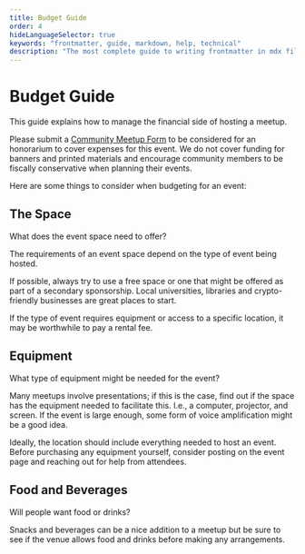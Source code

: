 ```yaml
---
title: Budget Guide
order: 4
hideLanguageSelector: true
keywords: "frontmatter, guide, markdown, help, technical"
description: "The most complete guide to writing frontmatter in mdx files that you've ever read."
---
```


# Budget Guide

This guide explains how to manage the financial side of hosting a meetup.

Please submit a [Community Meetup Form](https://airtable.com/shr4HOtcZ8o3VZmek) to be considered for an honorarium to cover expenses for this event. We do not cover funding for banners and printed materials and encourage community members to be fiscally conservative when planning their events.

Here are some things to consider when budgeting for an event:

## The Space

What does the event space need to offer?

The requirements of an event space depend on the type of event being hosted.

If possible, always try to use a free space or one that might be offered as part of a secondary sponsorship. Local universities, libraries and crypto-friendly businesses are great places to start.

If the type of event requires equipment or access to a specific location, it may be worthwhile to pay a rental fee.

## Equipment

What type of equipment might be needed for the event?

Many meetups involve presentations; if this is the case, find out if the space has the equipment needed to facilitate this. I.e., a computer, projector, and screen. If the event is large enough, some form of voice amplification might be a good idea.

Ideally, the location should include everything needed to host an event. Before purchasing any equipment yourself, consider posting on the event page and reaching out for help from attendees.

## Food and Beverages

Will people want food or drinks?

Snacks and beverages can be a nice addition to a meetup but be sure to see if the venue allows food and drinks before making any arrangements.
